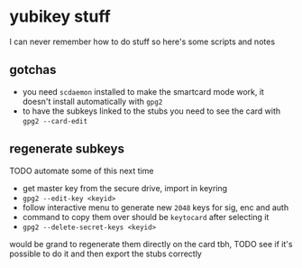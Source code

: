 # yubikey stuff

I can never remember how to do stuff so here's some scripts and notes

## gotchas

- you need `scdaemon` installed to make the smartcard mode work, it doesn't install automatically with `gpg2`
- to have the subkeys linked to the stubs you need to see the card with `gpg2 --card-edit`

## regenerate subkeys

TODO automate some of this next time

- get master key from the secure drive, import in keyring
- `gpg2 --edit-key <keyid>`
- follow interactive menu to generate new `2048` keys for sig, enc and auth
- command to copy them over should be `keytocard` after selecting it
- `gpg2 --delete-secret-keys <keyid>`

would be grand to regenerate them directly on the card tbh, TODO see if it's possible to do it and then export the stubs correctly 
